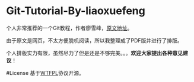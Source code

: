 Git-Tutorial-By-liaoxuefeng
===========================

个人非常推荐的一个Git教程，作者廖雪峰，[原文地址](http://www.liaoxuefeng.com/wiki/0013739516305929606dd18361248578c67b8067c8c017b000)。

由于原文是网页，不太方便脱机阅读，所以我整理成了PDF版并进行了排版。

个人排版实力有限，虽然尽力了但是还是不够完美。。。**欢迎大家提出各种意见建议**！

#License
基于[WTFPL](http://en.wikipedia.org/wiki/WTFPL)协议开源。
